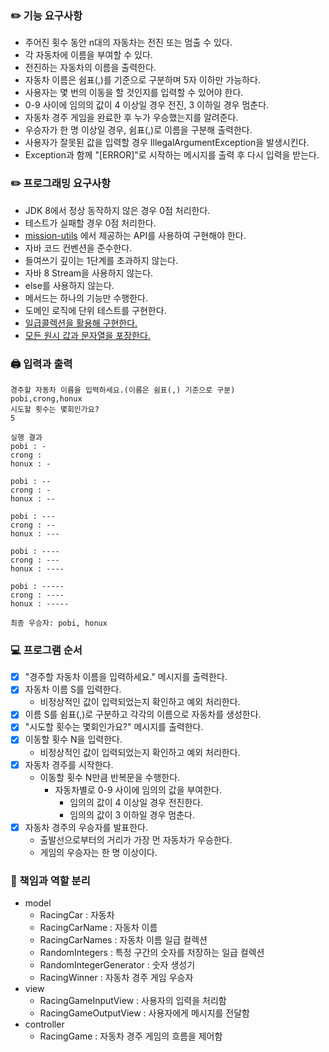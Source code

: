 ### ✏️ 기능 요구사항

- 주어진 횟수 동안 n대의 자동차는 전진 또는 멈출 수 있다.
- 각 자동차에 이름을 부여할 수 있다.
- 전진하는 자동차의 이름을 출력한다.
- 자동차 이름은 쉼표(,)를 기준으로 구분하며 5자 이하만 가능하다.
- 사용자는 몇 번의 이동을 할 것인지를 입력할 수 있어야 한다.
- 0-9 사이에 임의의 값이 4 이상일 경우 전진, 3 이하일 경우 멈춘다.
- 자동차 경주 게임을 완료한 후 누가 우승했는지를 알려준다.
- 우승자가 한 명 이상일 경우, 쉼표(,)로 이름을 구분해 출력한다.
- 사용자가 잘못된 값을 입력할 경우 IllegalArgumentException을 발생시킨다.
- Exception과 함께 "[ERROR]"로 시작하는 메시지를 출력 후 다시 입력을 받는다.

### ✏️ 프로그래밍 요구사항

- JDK 8에서 정상 동작하지 않은 경우 0점 처리한다.
- 테스트가 실패할 경우 0점 처리한다.
- [mission-utils](https://github.com/woowacourse-projects/mission-utils) 에서 제공하는 API를 사용하여 구현해야 한다.
- 자바 코드 컨벤션을 준수한다.
- 들여쓰기 깊이는 1단계를 초과하지 않는다.
- 자바 8 Stream을 사용하지 않는다.
- else를 사용하지 않는다.
- 메서드는 하나의 기능만 수행한다.
- 도메인 로직에 단위 테스트를 구현한다.
- [일급콜렉션을 활용해 구현한다.](https://developerfarm.wordpress.com/2012/02/01/object_calisthenics_/)
- [모든 원시 값과 문자열을 포장한다.](https://developerfarm.wordpress.com/2012/01/27/object_calisthenics_4/)

### 🖨️ 입력과 출력

```
경주할 자동차 이름을 입력하세요.(이름은 쉼표(,) 기준으로 구분)
pobi,crong,honux
시도할 횟수는 몇회인가요?
5

실행 결과
pobi : -
crong :
honux : -

pobi : --
crong : -
honux : --

pobi : ---
crong : --
honux : ---

pobi : ----
crong : ---
honux : ----

pobi : -----
crong : ----
honux : -----

최종 우승자: pobi, honux
```

### 💻 프로그램 순서

- [x] "경주할 자동차 이름을 입력하세요." 메시지를 출력한다.
- [x] 자동차 이름 S를 입력한다.
  - 비정상적인 값이 입력되었는지 확인하고 예외 처리한다.
- [x] 이름 S를 쉼표(,)로 구분하고 각각의 이름으로 자동차를 생성한다.
- [x] "시도할 횟수는 몇회인가요?" 메시지를 출력한다.
- [x] 이동할 횟수 N을 입력한다.
  - 비정상적인 값이 입력되었는지 확인하고 예외 처리한다.
- [x] 자동차 경주를 시작한다.
  - 이동할 횟수 N만큼 반복문을 수행한다.
    - 자동차별로 0-9 사이에 임의의 값을 부여한다.
      - 임의의 값이 4 이상일 경우 전진한다.
      - 임의의 값이 3 이하일 경우 멈춘다.
- [x] 자동차 경주의 우승자를 발표한다.
  - 출발선으로부터의 거리가 가장 먼 자동차가 우승한다.
  - 게임의 우승자는 한 명 이상이다.

### 🔑️️️ 책임과 역할 분리

- model
  - RacingCar : 자동차
  - RacingCarName : 자동차 이름
  - RacingCarNames : 자동차 이름 일급 컬렉션
  - RandomIntegers : 특정 구간의 숫자를 저장하는 일급 컬렉션
  - RandomIntegerGenerator : 숫자 생성기
  - RacingWinner : 자동차 경주 게임 우승자
- view
  - RacingGameInputView : 사용자의 입력을 처리함
  - RacingGameOutputView : 사용자에게 메시지를 전달함
- controller
  - RacingGame : 자동차 경주 게임의 흐름을 제어함

